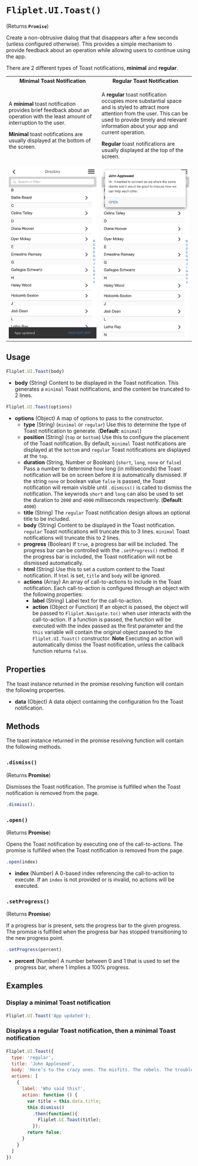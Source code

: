 # `Fliplet.UI.Toast()`

(Returns **`Promise`**)

Create a non-obtrusive dialog that that disappears after a few seconds (unless configured otherwise). This provides a simple mechanism to provide feedback about an operation while allowing users to continue using the app.

There are 2 different types of Toast notifications, **minimal** and **regular**.

<table>
  <tr>
    <th width="50%">Minimal Toast Notification</th>
    <th width="50%">Regular Toast Notification</th>
  </tr>
  <tr>
    <td>
      <p>A <strong>minimal</strong> toast notification provides brief feedback about an operation with the least amount of interruption to the user.</p>
      <p><strong>Minimal</strong> toast notifications are usually displayed at the bottom of the screen.</p>
    </td>
    <td>
      <p>A <strong>regular</strong> toast notification occupies more substantial space and is styled to attract more attention from the user. This can be used to provide timely and relevant information about your app and current operation.</p>
      <p><strong>Regular</strong> toast notifications are usually displayed at the top of the screen.</p>
    </td>
  </tr>
  <tr>
    <td><img src="../assets/img/toast-minimal.png" alt="Minimal Toast Notification" /></td>
    <td><img src="../assets/img/toast-regular.png" alt="Regular Toast Notification" /></td>
  </tr>
</table>

## Usage

```js
Fliplet.UI.Toast(body)
```

* **body** (String) Content to be displayed in the Toast notification. This generates a `minimal` Toast notifications, and the content be truncated to 2 lines.

```js
Fliplet.UI.Toast(options)
```

* **options** (Object) A map of options to pass to the constructor.
  * **type** (String) (`minimal` or `regular`) Use this to determine the type of Toast notification to generate. (**Default**: `minimal`)
  * **position** (String) (`top` or `bottom`) Use this to configure the placement of the Toast notification. By default, `minimal` Toast notifications are displayed at the `bottom` and `regular` Toast notifications are displayed at the `top`.
  * **duration** (String, Number or Boolean) (`short`, `long`, `none` or `false`) Pass a number to determine how long (in milliseconds) the Toast notification will be on screen before it is automatically dismissed. If the string `none` or boolean value `false` is passed, the Toast notification will remain visible until `.dismiss()` is called to dismiss the notification. The keywrods `short` and `long` can also be used to set the duration to `2000` and `4000` milliseconds respectiverly. (**Default**: `4000`)
  * **title** (String) The `regular` Toast notification design allows an optional title to be included.
  * **body** (String) Content to be displayed in the Toast notification. `regular` Toast notifications will truncate this to 3 lines. `minimal` Toast notifications will truncate this to 2 lines.
  * **progress** (Boolean) If `true`, a progress bar will be included. The progress bar can be controlled with the `.setProgress()` method. If the progress bar is included, the Toast notification will not be dismissed automatically.
  * **html** (String) Use this to set a custom content to the Toast notification. If `html` is set, `title` and `body` will be ignored.
  * **actions** (Array) An array of call-to-actions to include in the Toast notification. Each call-to-action is configured through an object with the following properties:
    * **label** (String) Label text for the call-to-action.
    * **action** (Object or Function) If an object is passed, the object will be passed to `Fliplet.Navigate.to()` when user interacts with the call-to-action. If a function is passed, the function will be executed with the index passed as the first parameter and the `this` variable will contain the original object passed to the `Fliplet.UI.Toast()` constructor. **Note** Executing an action will automatically dimiss the Toast notification, unless the callback function returns `false`.

## Properties

The toast instance returned in the promise resolving function will contain the following properties.

* **data** (Object) A data object containing the configuration fro the Toast notification.

## Methods

The toast instance returned in the promise resolving function will contain the following methods.

### `.dismiss()`

(Returns **Promise**)

Dismisses the Toast notification. The promise is fulfilled when the Toast notification is removed from the page.

```js
.dismiss();
```

### `.open()`

(Returns **Promise**)

Opens the Toast notification by executing one of the call-to-actions. The promise is fulfilled when the Toast notification is removed from the page.

```js
.open(index)
```

* **index** (Number) A 0-based index referencing the call-to-action to execute. If an `index` is not provided or is invalid, no actions will be executed.

### `.setProgress()`

(Returns **Promise**)

If a progress bar is present, sets the progress bar to the given progress. The promise is fulfilled when the progress bar has stopped transitioning to the new progress point.

```js
.setProgress(percent)
```

* **percent** (Number) A number between 0 and 1 that is used to set the progress bar, where 1 implies a 100% progress.

## Examples

### Display a minimal Toast notification

```js
Fliplet.UI.Toast('App updated');
```

### Displays a regular Toast notification, then a minimal Toast notification

```js
Fliplet.UI.Toast({
  type: 'regular',
  title: 'John Appleseed',
  body: 'Here’s to the crazy ones. The misfits. The rebels. The troublemakers. You can quote them, disagree with them, glorify or vilify them. About the only thing you can’t do is ignore them. Because they change things.',
  actions: [
    {
      label: 'Who said this?',
      action: function () {
        var title = this.data.title;
        this.dismiss()
          .then(function(){
            Fliplet.UI.Toast(title);
          });
        return false;
      }
    }
  ]
})
```